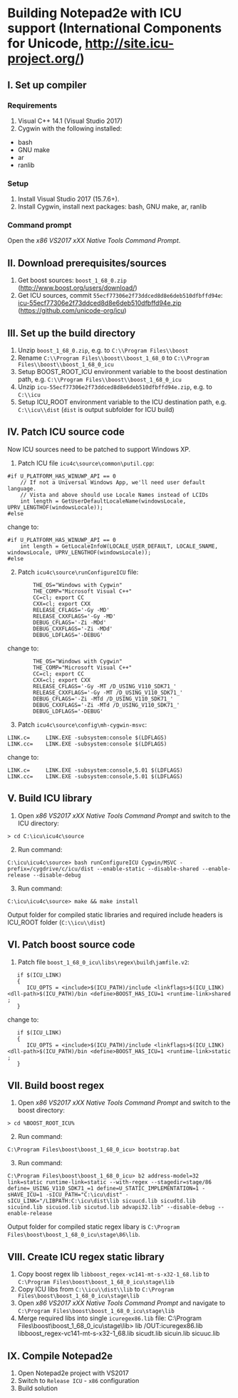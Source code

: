 # Building Notepad2e with ICU support (International Components for Unicode, http://site.icu-project.org/)

## I. Set up compiler

### Requirements
1. Visual C++ 14.1 (Visual Studio 2017)
2. Cygwin with the following installed:
* bash
* GNU make
* ar
* ranlib

### Setup
1. Install Visual Studio 2017 (15.7.6+).
2. Install Cygwin, install next packages: bash, GNU make, ar, ranlib 

### Command prompt
Open the *x86 VS2017 xXX Native Tools Command Prompt*.

## II. Download prerequisites/sources
1. Get boost sources: `boost_1_68_0.zip` (http://www.boost.org/users/download/)
2. Get ICU sources, commit `55ecf77306e2f73ddced8d8e6deb510dfbffd94e`: [icu-55ecf77306e2f73ddced8d8e6deb510dfbffd94e.zip](https://github.com/unicode-org/icu/archive/55ecf77306e2f73ddced8d8e6deb510dfbffd94e.zip) (https://github.com/unicode-org/icu)

## III. Set up the build directory
1. Unzip `boost_1_68_0.zip`, e.g. to `C:\\Program Files\\boost`
2. Rename `C:\\Program Files\\boost\\boost_1_68_0` to `C:\\Program Files\\boost\\boost_1_68_0_icu`
3. Setup BOOST_ROOT_ICU environment variable to the boost destination path, e.g. `C:\\Program Files\\boost\\boost_1_68_0_icu`
4. Unzip `icu-55ecf77306e2f73ddced8d8e6deb510dfbffd94e.zip`, e.g. to `C:\\icu`
5. Setup ICU_ROOT environment variable to the ICU destination path, e.g. `C:\\icu\\dist` (`dist` is output subfolder for ICU build)

## IV. Patch ICU source code
Now ICU sources need to be patched to support Windows XP.
1. Patch ICU file `icu4c\source\common\putil.cpp`:
```
#if U_PLATFORM_HAS_WINUWP_API == 0
    // If not a Universal Windows App, we'll need user default language.
    // Vista and above should use Locale Names instead of LCIDs
    int length = GetUserDefaultLocaleName(windowsLocale, UPRV_LENGTHOF(windowsLocale));
#else
```
change to:
```
#if U_PLATFORM_HAS_WINUWP_API == 0
    int length = GetLocaleInfoW(LOCALE_USER_DEFAULT, LOCALE_SNAME, windowsLocale, UPRV_LENGTHOF(windowsLocale));
#else
```
2. Patch `icu4c\source\runConfigureICU` file:
```
        THE_OS="Windows with Cygwin"
        THE_COMP="Microsoft Visual C++"
        CC=cl; export CC
        CXX=cl; export CXX
        RELEASE_CFLAGS='-Gy -MD'
        RELEASE_CXXFLAGS='-Gy -MD'
        DEBUG_CFLAGS='-Zi -MDd'
        DEBUG_CXXFLAGS='-Zi -MDd'
        DEBUG_LDFLAGS='-DEBUG'
```
change to:
```
        THE_OS="Windows with Cygwin"
        THE_COMP="Microsoft Visual C++"
        CC=cl; export CC
        CXX=cl; export CXX
        RELEASE_CFLAGS='-Gy -MT /D_USING_V110_SDK71_'
        RELEASE_CXXFLAGS='-Gy -MT /D_USING_V110_SDK71_'
        DEBUG_CFLAGS='-Zi -MTd /D_USING_V110_SDK71_'
        DEBUG_CXXFLAGS='-Zi -MTd /D_USING_V110_SDK71_'
        DEBUG_LDFLAGS='-DEBUG'
```
3. Patch `icu4c\source\config\mh-cygwin-msvc`:
```
LINK.c=		LINK.EXE -subsystem:console $(LDFLAGS)
LINK.cc=	LINK.EXE -subsystem:console $(LDFLAGS)
```
change to:
```
LINK.c=		LINK.EXE -subsystem:console,5.01 $(LDFLAGS)
LINK.cc=	LINK.EXE -subsystem:console,5.01 $(LDFLAGS)
```

## V. Build ICU library
1. Open *x86 VS2017 xXX Native Tools Command Prompt* and switch to the ICU directory:
```
> cd C:\icu\icu4c\source
```
2. Run command:
```
C:\icu\icu4c\source> bash runConfigureICU Cygwin/MSVC -prefix=/cygdrive/c/icu/dist --enable-static --disable-shared --enable-release --disable-debug
```
3. Run command:
```
C:\icu\icu4c\source> make && make install
```
Output folder for compiled static libraries and required include headers is ICU_ROOT folder (`C:\\icu\\dist`)

## VI. Patch boost source code
1. Patch file `boost_1_68_0_icu\libs\regex\build\jamfile.v2`:
```
   if $(ICU_LINK)
   {
      ICU_OPTS = <include>$(ICU_PATH)/include <linkflags>$(ICU_LINK) <dll-path>$(ICU_PATH)/bin <define>BOOST_HAS_ICU=1 <runtime-link>shared ;
   }
```
change to:
```
   if $(ICU_LINK)
   {
      ICU_OPTS = <include>$(ICU_PATH)/include <linkflags>$(ICU_LINK) <dll-path>$(ICU_PATH)/bin <define>BOOST_HAS_ICU=1 <runtime-link>static ;
   }
```

## VII. Build boost regex
1. Open *x86 VS2017 xXX Native Tools Command Prompt* and switch to the boost directory:
```
> cd %BOOST_ROOT_ICU%
```
2. Run command:
```
C:\Program Files\boost\boost_1_68_0_icu> bootstrap.bat
```
3. Run command:
```
C:\Program Files\boost\boost_1_68_0_icu> b2 address-model=32 link=static runtime-link=static --with-regex --stagedir=stage/86 define=_USING_V110_SDK71_=1 define=U_STATIC_IMPLEMENTATION=1 -sHAVE_ICU=1 -sICU_PATH="C:\icu\dist" -sICU_LINK="/LIBPATH:C:\icu\dist\lib sicuucd.lib sicudtd.lib sicuind.lib sicuiod.lib sicutud.lib advapi32.lib" --disable-debug --enable-release
```
Output folder for compiled static regex libary is `C:\Program Files\boost\boost_1_68_0_icu\stage\86\lib`.

## VIII. Create ICU regex static library
1. Copy boost regex lib `libboost_regex-vc141-mt-s-x32-1_68.lib` to `C:\Program Files\boost\boost_1_68_0_icu\stage\lib`
2. Copy ICU libs from `C:\\icu\\dist\\lib` to `C:\Program Files\boost\boost_1_68_0_icu\stage\lib`
3. Open *x86 VS2017 xXX Native Tools Command Prompt* and navigate to `C:\Program Files\boost\boost_1_68_0_icu\stage\lib`
4. Merge required libs into single `icuregex86.lib` file:
C:\Program Files\boost\boost_1_68_0_icu\stage\lib> lib /OUT:icuregex86.lib libboost_regex-vc141-mt-s-x32-1_68.lib sicudt.lib sicuin.lib sicuuc.lib

## IX. Compile Notepad2e
1. Open Notepad2e project with VS2017
2. Switch to `Release ICU` - `x86` configuration
3. Build solution
